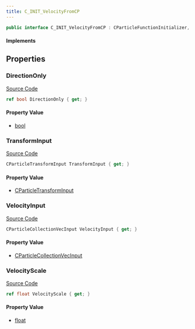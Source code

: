 ```yaml
---
title: C_INIT_VelocityFromCP
---
```


```csharp
public interface C_INIT_VelocityFromCP : CParticleFunctionInitializer, CParticleFunction, ISchemaClass<CParticleFunction>, ISchemaClass<CParticleFunctionInitializer>, ISchemaClass<C_INIT_VelocityFromCP>, ISchemaField, ISchemaClass, INativeHandle
```

#### Implements

## Properties

### DirectionOnly

[Source Code](https://github.com/swiftly-solution/swiftlys2/blob/main/managed/src/SwiftlyS2.Generated/Schemas/Interfaces/C_INIT_VelocityFromCP.cs#L23)

```csharp
ref bool DirectionOnly { get; }
```

#### Property Value

- [bool](https://learn.microsoft.com/dotnet/api/system.boolean)

### TransformInput

[Source Code](https://github.com/swiftly-solution/swiftlys2/blob/main/managed/src/SwiftlyS2.Generated/Schemas/Interfaces/C_INIT_VelocityFromCP.cs#L19)

```csharp
CParticleTransformInput TransformInput { get; }
```

#### Property Value

- [CParticleTransformInput](/docs/api/shared/schemadefinitions/cparticletransforminput)

### VelocityInput

[Source Code](https://github.com/swiftly-solution/swiftlys2/blob/main/managed/src/SwiftlyS2.Generated/Schemas/Interfaces/C_INIT_VelocityFromCP.cs#L17)

```csharp
CParticleCollectionVecInput VelocityInput { get; }
```

#### Property Value

- [CParticleCollectionVecInput](/docs/api/shared/schemadefinitions/cparticlecollectionvecinput)

### VelocityScale

[Source Code](https://github.com/swiftly-solution/swiftlys2/blob/main/managed/src/SwiftlyS2.Generated/Schemas/Interfaces/C_INIT_VelocityFromCP.cs#L21)

```csharp
ref float VelocityScale { get; }
```

#### Property Value

- [float](https://learn.microsoft.com/dotnet/api/system.single)

